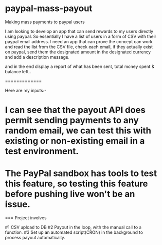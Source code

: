 # paypal-mass-payout
Making mass payments to paypal users

I am looking to develop an app that can send rewards to my users directly using paypal.
So essentially I have a list of users in a form of CSV with their paypal email address.
I need an app that can prove the concept can work and read the list from the CSV file, check each email, if they actually exist on paypal, send them the designated amount in the designated currency and add a description message.

and in the end display a report of what has been sent, total money spent & balance left..

=============

Here are my inputs:-

# I can see that the payout API does permit sending payments to any random email, we can test this with existing or non-existing email in a test environment.
# The PayPal sandbox has tools to test this feature, so testing this feature before pushing live won't be an issue.

===
Project involves

#1 CSV upload to DB
#2 Payout in the loop, with the manual call to a function.
#3 Set up an automated script(CRON) in the background to process payout automatically.

